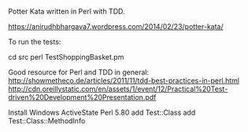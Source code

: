 Potter Kata written in Perl with TDD.

https://anirudhbhargava7.wordpress.com/2014/02/23/potter-kata/

To run the tests:

cd src
perl TestShoppingBasket.pm

Good resource for Perl and TDD in general:
http://showmetheco.de/articles/2011/11/tdd-best-practices-in-perl.html
http://cdn.oreillystatic.com/en/assets/1/event/12/Practical%20Test-driven%20Development%20Presentation.pdf

Install
Windows
ActiveState Perl 5.80
add Test::Class
add Test::Class::MethodInfo

